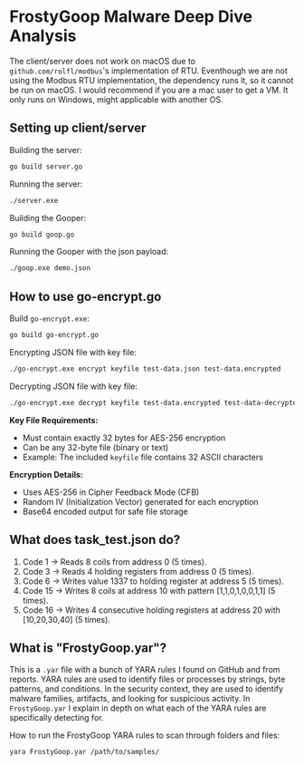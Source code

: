 # FrostyGoop Malware Deep Dive Analysis
The client/server does not work on macOS due to `github.com/rolfl/modbus`'s implementation of RTU. Eventhough we are not using the Modbus RTU implementation, the dependency runs it, so it cannot be run on macOS. I would recommend if you are a mac user to get a VM. It only runs on Windows, might applicable with another OS.

## Setting up client/server

Building the server:
```sh
go build server.go
```

Running the server:
```sh 
./server.exe
```

Building the Gooper:
```sh
go build goop.go
```

Running the Gooper with the json payload:
```sh
./goop.exe demo.json
```

## How to use go-encrypt.go
Build `go-encrypt.exe`:
```sh
go build go-encrypt.go
```

Encrypting JSON file with key file:
```sh
./go-encrypt.exe encrypt keyfile test-data.json test-data.encrypted
```

Decrypting JSON file with key file:
```sh
./go-encrypt.exe decrypt keyfile test-data.encrypted test-data-decrypted.json
```

**Key File Requirements:**
- Must contain exactly 32 bytes for AES-256 encryption
- Can be any 32-byte file (binary or text)
- Example: The included `keyfile` file contains 32 ASCII characters

**Encryption Details:**
- Uses AES-256 in Cipher Feedback Mode (CFB)
- Random IV (Initialization Vector) generated for each encryption
- Base64 encoded output for safe file storage



## What does task_test.json do?
1. Code 1 → Reads 8 coils from address 0 (5 times).
2. Code 3 → Reads 4 holding registers from address 0 (5 times).
3. Code 6 → Writes value 1337 to holding register at address 5 (5 times).
4. Code 15 → Writes 8 coils at address 10 with pattern [1,1,0,1,0,0,1,1] (5 times).
5. Code 16 → Writes 4 consecutive holding registers at address 20 with [10,20,30,40] (5 times).


## What is "FrostyGoop.yar"?
This is a `.yar` file with a bunch of YARA rules I found on GitHub and from reports. YARA rules are used to identify files or processes by strings, byte patterns, and conditions. In the security context, they are used to identify malware families, artifacts, and looking for suspicious activity. In `FrostyGoop.yar` I explain in depth on what each of the YARA rules are specifically detecting for.

How to run the FrostyGoop YARA rules to scan through folders and files:
```sh
yara FrostyGoop.yar /path/to/samples/
```